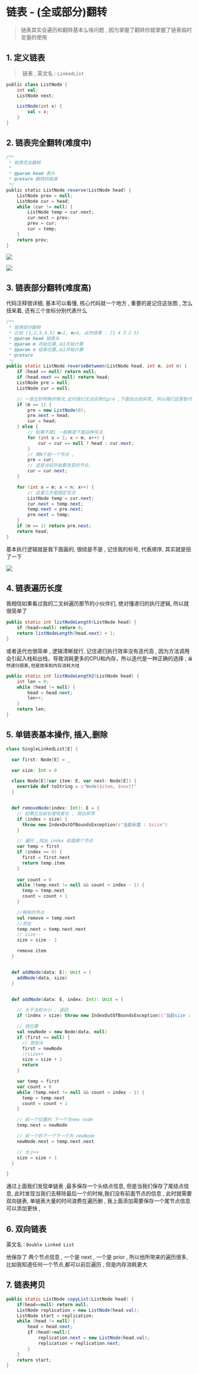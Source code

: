 # 链表 - (全或部分)翻转

>  链表其实会遍历和翻转基本么啥问题 , 因为掌握了翻转你就掌握了链表临时变量的使用

## 1. 定义链表

> ​	链表 , 英文名 : `LinkedList `

```scala
public class ListNode {
    int val;
    ListNode next;

    ListNode(int x) {
        val = x;
    }
}    
```

## 2. 链表完全翻转(难度中)

```scala
/**
 * 链表完全翻转 
 *
 * @param head 表头
 * @return 翻转的链表
 */
public static ListNode reserve(ListNode head) {
    ListNode prev = null;
    ListNode cur = head;
    while (cur != null) {
        ListNode temp = cur.next;
        cur.next = prev;
        prev = cur;
        cur = temp;
    }
    return prev;
}
```

![](https://tyut.oss-accelerate.aliyuncs.com/image/2019-11-27/cd17c21a-ab18-42cf-9970-4925b68f8786.png?x-oss-process=style/template01)



![](https://tyut.oss-accelerate.aliyuncs.com/image/2019-12-10/c028629e-1a7e-4625-ad37-d399c81e0145.png?x-oss-process=style/template01)



## 3. 链表部分翻转(难度高)

代码注释很详细,  基本可以看懂, 核心代码就一个地方 , 重要的是记住这张图 , 怎么扭来着, 还有三个坐标分别代表什么

```java
/**
 * 链表部分翻转
 * 比如 [1,2,3,4,5] m=2, n=4, 此时结果 : [1 4 3 2 5]
 * @param head 链表头
 * @param m 开始位置,从1开始计算
 * @param n 结束位置,从1开始计算
 * @return
 */
public static ListNode reverseBetween(ListNode head, int m, int n) {
    if (head == null) return null;
    if (head.next == null) return head;
    ListNode pre = null;
    ListNode cur = null;

    // 一是比较特殊的情况,此时我们无法实例化pre ,下面会出现异常, 所以我们这里取巧
    if (m == 1) {
        pre = new ListNode(0);
        pre.next = head;
        cur = head;
    } else {
        // 如果不是1 一般都是下面这种写法
        for (int x = 1; x < m; x++) {
            cur = cur == null ? head : cur.next;
        }
        // 第N个前一个节点 ,
        pre = cur;
        // 这是当前开始要改变的节点,
        cur = cur.next;
    }

    for (int x = m; x < n; x++) {
        // 这里几乎是固定写法
        ListNode temp = cur.next;
        cur.next = temp.next;
        temp.next = pre.next;
        pre.next = temp;
    }
    if (m == 1) return pre.next;
    return head;
}
```

基本执行逻辑就是我下面画的, 很绕是不是 , 记住我的标号, 代表顺序, 其实就是扭了一下

![]( https://tyut.oss-accelerate.aliyuncs.com/image/2019-12-17/5039259c-1c6b-4e64-b17c-bf27d4fc5cf4.png?x-oss-process=style/template01)



## 4. 链表遍历长度

我相信如果看过我的二叉树遍历那节的小伙伴们, 绝对懂递归的执行逻辑, 所以就很简单了

```java
public static int listNodeLength(ListNode head) {
    if (head==null) return 0;
    return listNodeLength(head.next) + 1;
}
```

或者迭代也很简单 , 逻辑清晰就行, 记住递归执行效率没有迭代高 , 因为方法调用会引起入栈和出栈，导致消耗更多的CPU和内存，所以迭代是一种正确的选择 , `虽然递归很美,但是效率和内存消耗大哇`

```java
public static int listNodeLength2(ListNode head) {
    int len = 0;
    while (head != null) {
        head = head.next;
        len++;
    }
    return len;
}
```



## 5. 单链表基本操作, 插入,删除

```scala
class SingleLinkedList[E] {

  var first: Node[E] = _

  var size: Int = 0

  class Node[E](var item: E, var next: Node[E]) {
    override def toString = s"Node($item, $next)"
  }


  def removeNode(index: Int): E = {
    // 如果比当前长度哈爱长 , 抛出异常
    if (index > size) {
      throw new IndexOutOfBoundsException(s"当前长度 : $size")
    }

    // 遍历 ,找出 index 前面那个节点
    var temp = first
    if (index == 0) {
      first = first.next
      return temp.item
    }
    
    var count = 0
    while (temp.next != null && count < index - 1) {
      temp = temp.next
      count = count + 1
    }

    //移除的节点
    val remove = temp.next
    //添加
    temp.next = temp.next.next
    // size--
    size = size - 1

    remove.item
  }


  def addNode(data: E): Unit = {
    addNode(data, size)
  }


  def addNode(data: E, index: Int): Unit = {

    // 大于当前大小 , 返回
    if (index > size) throw new IndexOutOfBoundsException(s"当前size : $size")

    // 找位置
    val newNode = new Node(data, null)
    if (first == null) {
      // 放到头
      first = newNode
      //size++
      size = size + 1
      return
    }

    var temp = first
    var count = 0
    while (temp.next != null && count < index - 1) {
      temp = temp.next
      count = count + 1
    }

    // 前一个位置的 下一个为new node
    temp.next = newNode

    // 前一个的下一个下一个为 newNode
    newNode.next = temp.next.next

    // 大小++
    size = size + 1
  }

}
```

通过上面我们发现单链表 ,最多保存一个头结点信息, 但是当我们保存了尾结点信息, 此时发现当我们去移除最后一个的时候,我们没有前面节点的信息 , 此时就需要双向链表,  单链表大量的时间浪费在遍历删 , 我上面添加需要保存一个尾节点信息可以添加更快 , 

## 6. 双向链表

英文名 : `Double Linked List`

他保存了 两个节点信息 , 一个是 next , 一个是 prior , 所以他所带来的遍历很多, 比如我知道任何一个节点,都可以前后遍历 , 但是内存消耗更大



## 7. 链表拷贝

```java
public static ListNode copyList(ListNode head) {
    if(head==null) return null;
    ListNode replication = new ListNode(head.val);
    ListNode start = replication;
    while (head != null) {
        head = head.next;
        if (head!=null){
            replication.next = new ListNode(head.val);
            replication = replication.next;
        }
    }
    return start;
}
```



